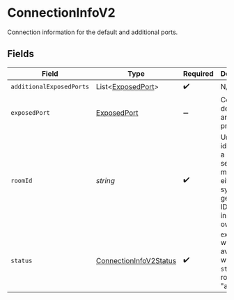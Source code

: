 # ConnectionInfoV2

Connection information for the default and additional ports.


## Fields

| Field                                                                                               | Type                                                                                                | Required                                                                                            | Description                                                                                         | Example                                                                                             |
| --------------------------------------------------------------------------------------------------- | --------------------------------------------------------------------------------------------------- | --------------------------------------------------------------------------------------------------- | --------------------------------------------------------------------------------------------------- | --------------------------------------------------------------------------------------------------- |
| `additionalExposedPorts`                                                                            | List<[ExposedPort](../../models/shared/ExposedPort.md)>                                             | :heavy_check_mark:                                                                                  | N/A                                                                                                 |                                                                                                     |
| `exposedPort`                                                                                       | [ExposedPort](../../models/shared/ExposedPort.md)                                                   | :heavy_minus_sign:                                                                                  | Connection details for an active process.                                                           |                                                                                                     |
| `roomId`                                                                                            | *string*                                                                                            | :heavy_check_mark:                                                                                  | Unique identifier to a game session or match. Use either a system generated ID or pass in your own. | 2swovpy1fnunu                                                                                       |
| `status`                                                                                            | [ConnectionInfoV2Status](../../models/shared/ConnectionInfoV2Status.md)                             | :heavy_check_mark:                                                                                  | `exposedPort` will only be available when the `status` of a room is "active".                       | active                                                                                              |